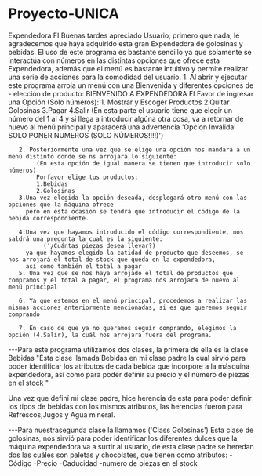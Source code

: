 # Proyecto-UNICA
Expendedora FI
Buenas tardes apreciado Usuario, primero que nada, le agradecemos que haya adquirido esta gran Expendedora de golosinas y bebidas.
El uso de este programa es bastante sencillo ya que solamente se interactúa con números en las distintas opciones que ofrece esta Expendedora, además que el menú es bastante intuitivo y permite realizar una serie de acciones para la comodidad del usuario.
      1. Al abrir y ejecutar este programa arroja un menú con una Bienvenida y diferentes opciones de - elección de producto: 
                   BIENVENIDO A EXPENDEDORA FI 
               Favor de ingresar una Opción (Solo números):
               1. Mostrar y Escoger Productos
               2.Quitar Golosinas 
               3.Pagar
               4.Salir
           (En esta parte el usuario tiene que elegir un número del 1 al 4 y si llega a introducir algúna otra cosa,
           va a retornar de nuevo al menú principal y aparacerá una advertencia 'Opcion Invalida! SOLO PONER NUMEROS (SOLO NÚMEROS!!!!)')
           
       2. Posteriormente una vez que se elige una opción nos mandará a un menú distinto donde se ns arrojará lo siguiente:
            (En esta opción de igual manera se tienen que introducir solo números)
            Porfavor elige tus productos:
            1.Bebidas
            2.Golosinas
       3.Una vez elegida la opción deseada, desplegará otro menú con las opciones que la máquina ofrece
         pero en esta ocasión se tendrá que introducir el código de la bebida correspondiente.
        
       4.Una vez que hayamos introducido el código correspondiente, nos saldrá una pregunta la cual es la siguiente: 
              ('¿Cuántas piezas desea llevar?)
         ya que hayamos elegido la catidad de producto que deseemos, se nos arrojará el total de stock que queda en la expendedora,
         así como también el total a pagar
       5. Una vez que se nos haya arrojado el total de productos que compramos y el total a pagar, el programa nos arrojara de nuevo al menú principal
       
       6. Ya que estemos en el menú principal, procedemos a realizar las mismas acciones anteriormente mencionadas, si es que queremos seguir comprando
        
       7. En caso de que ya no queramos seguir comprando, elegimos la opción (4.Salir), la cuál nos arrojará fuera del programa.
       
  ---Para este programa utilizamos dos clases, la primera de ella es la clase Bebidas
  "Esta clase llamada Bebidas en mi clase padre la cual  sirvió para poder identificar los atributos de cada bebida que incorpore a 
     la másquina expendedora, así como para poder definir su precio y el número de piezas en el stock "
     
  Una vez que definí mi clase padre, hice herencia de esta para poder definir los tipos de bebidas con los mismos atributos, las herencias fueron para
  Refrescos,Jugos y Agua mineral.
  
  ---Para nuestrasegunda clase la llamamos ('Class Golosinas')
  Esta clase de golosinas, nos sirvió para poder identificar los diferentes dulces que la máquina expendedora va a surtir al usuario,
  de esta clase padre se heredan dos las cuáles son paletas y chocolates, que tienen como atributos: 
  -Código
  -Precio
  -Caducidad 
  -numero de piezas en el stock
   
         
     
       

